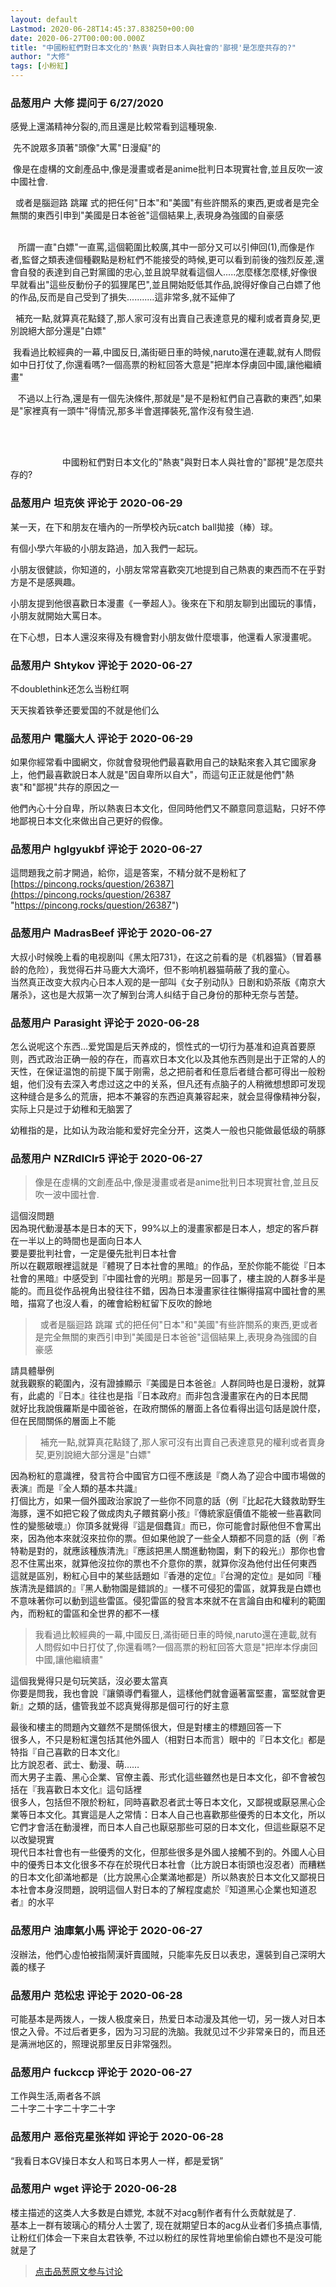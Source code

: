 ```yaml
---
layout: default
Lastmod: 2020-06-28T14:45:37.838250+00:00
date: 2020-06-27T00:00:00.000Z
title: "中國粉紅們對日本文化的'熱衷'與對日本人與社會的'鄙視'是怎麼共存的?"
author: "大修"
tags: [小粉紅]
---
```



### 品葱用户 **大修** 提问于 6/27/2020
    
感覺上還滿精神分裂的,而且還是比較常看到這種現象.  
  
  
  
 先不說眾多頂著"頭像"大罵"日漫癡"的  
  
 像是在虛構的文創產品中,像是漫畫或者是anime批判日本現實社會,並且反吹一波中國社會.  
  
  或者是腦迴路 跳躍 式的把任何"日本"和"美國"有些許關系的東西,更或者是完全無關的東西引申到"美國是日本爸爸"這個結果上,表現身為強國的自豪感  
  
    
   所謂一直"白嫖"一直罵,這個範圍比較廣,其中一部分又可以引伸回(1),而像是作者,監督之類表達個種觀點是粉紅們不能接受的時候,更可以看到前後的強烈反差,還會自發的表達到自己對黨國的忠心,並且說早就看這個人.....怎麼樣怎麼樣,好像很早就看出"這些反動份子的狐狸尾巴",並且開始貶低其作品,說得好像自己白嫖了他的作品,反而是自己受到了損失...........這非常多,就不延伸了  
  
  補充一點,就算真花點錢了,那人家可沒有出賣自己表達意見的權利或者賣身契,更別說絕大部分還是"白嫖"  
  
  
 我看過比較經典的一幕,中國反日,滿街砸日車的時候,naruto還在連載,就有人問假如中日打仗了,你還看嗎?一個高票的粉紅回答大意是"把岸本俘虜回中國,讓他繼續畫"  
  
  
  
   不過以上行為,還是有一個先決條件,那就是"是不是粉紅們自己喜歡的東西",如果是"家裡真有一頭牛"得情況,那多半會選擇裝死,當作沒有發生過.  
  
  
  
   
   
  
                     中國粉紅們對日本文化的"熱衷"與對日本人與社會的"鄙視"是怎麼共存的?
    
                

### 品葱用户 **坦克俠** 评论于 2020-06-29
        
某一天，在下和朋友在墻內的一所學校內玩catch ball拋接（棒）球。  
  
有個小學六年級的小朋友路過，加入我們一起玩。  
  
小朋友很健談，你知道的，小朋友常常喜歡突兀地提到自己熱衷的東西而不在乎對方是不是感興趣。  
  
小朋友提到他很喜歡日本漫畫《一拳超人》。後來在下和朋友聊到出國玩的事情，小朋友就開始大罵日本。  
  
在下心想，日本人還沒來得及有機會對小朋友做什麼壞事，他還看人家漫畫呢。
        
                

### 品葱用户 **Shtykov** 评论于 2020-06-27
        
不doublethink还怎么当粉红啊  
  
天天挨着铁拳还要爱国的不就是他们么
        
                

### 品葱用户 **電腦大人** 评论于 2020-06-29
        
如果你經常看中國網文，你就會發現他們最喜歡用自己的缺點來套入其它國家身上，他們最喜歡說日本人就是"因自卑所以自大"，而這句正正就是他們"熱衷"和"鄙視"共存的原因之一  
  
他們內心十分自卑，所以熱衷日本文化，但同時他們又不願意同意這點，只好不停地鄙視日本文化來做出自己更好的假像。
        
                

### 品葱用户 **hglgyukbf** 评论于 2020-06-27
        
這問題我之前才開過，給你，這是答案，不精分就不是粉紅了[https://pincong.rocks/question/26387](https://pincong.rocks/question/26387 "https://pincong.rocks/question/26387")
        
                

### 品葱用户 **MadrasBeef** 评论于 2020-06-27
        
大叔小时候晚上看的电视剧叫《黑太阳731》，在这之前看的是《机器猫》（冒着暴龄的危险），我觉得石井马鹿大大滴坏，但不影响机器猫萌蔽了我的童心。  
当然真正改变大叔内心日本人观的是一部叫《女子别动队》日剧和奶茶版《南京大屠杀》，这也是大叔第一次了解到台湾人纠结于自己身份的那种无奈与苦楚。
        
                

### 品葱用户 **Parasight** 评论于 2020-06-28
        
怎么说呢这个东西…爱党国是后天养成的，惯性式的一切行为基准和迫真首要原则，西式政治正确一般的存在，而喜欢日本文化以及其他东西则是出于正常的人的天性，在保证温饱的前提下属于刚需，总之把前者和任意后者缝合都可得出一般粉蛆，他们没有去深入考虑过这之中的关系，但凡还有点脑子的人稍微想想即可发现这种缝合是多么的荒唐，把本不兼容的东西迫真兼容起来，就会显得像精神分裂，实际上只是过于幼稚和无脑罢了  
  
幼稚指的是，比如认为政治能和爱好完全分开，这类人一般也只能做最低级的萌豚
        
                

### 品葱用户 **NZRdlClr5** 评论于 2020-06-27
        
> 像是在虛構的文創產品中,像是漫畫或者是anime批判日本現實社會,並且反吹一波中國社會.

  
這個沒問題  
因為現代動漫基本是日本的天下，99%以上的漫畫家都是日本人，想定的客戶群在一半以上的時間也是面向日本人  
要是要批判社會，一定是優先批判日本社會  
所以在觀眾眼裡這就是『體現了日本社會的黑暗』的作品，至於你能不能從『日本社會的黑暗』中感受到『中國社會的光明』那是另一回事了，樓主說的人群多半是能的。而且從作品視角出發往往不錯，因為日本漫畫家往往懶得描寫中國社會的黑暗，描寫了也沒人看，的確會給粉紅留下反吹的餘地  

>   或者是腦迴路 跳躍 式的把任何"日本"和"美國"有些許關系的東西,更或者是完全無關的東西引申到"美國是日本爸爸"這個結果上,表現身為強國的自豪感

  
請具體舉例  
就我觀察的範圍內，沒有證據顯示『美國是日本爸爸』人群同時也是日漫粉，就算有，此處的『日本』往往也是指『日本政府』而非包含漫畫家在內的日本民間  
就好比我說俄羅斯是中國爸爸，在政府關係的層面上各位看得出這句話是說什麼，但在民間關係的層面上不能  

>   補充一點,就算真花點錢了,那人家可沒有出賣自己表達意見的權利或者賣身契,更別說絕大部分還是"白嫖"

  
因為粉紅的意識裡，發言符合中國官方口徑不應該是『商人為了迎合中國市場做的表演』而是『全人類的基本共識』  
打個比方，如果一個外國政治家說了一些你不同意的話（例『比起花大錢救助野生海豚，還不如把它殺了做成肉丸子餵貧窮小孩』『傳統家庭價值不能被一些喜歡同性的變態破壞』）你頂多就覺得『這是個蠢貨』而已，你可能會討厭他但不會罵出來，因為他本來就沒來拉你的票。但如果他說了一些全人類都不同意的話（例『希特勒是對的，就應該種族清洗』『應該把黑人關進動物園，剩下的殺光』）那你也會忍不住罵出來，就算他沒拉你的票也不介意你的票，就算你沒為他付出任何東西  
這就是區別，粉紅心目中的某些話題如『香港的定位』『台灣的定位』是如同『種族清洗是錯誤的』『黑人動物園是錯誤的』一樣不可侵犯的雷區，就算我是白嫖也不意味著你可以動到這些雷區。侵犯雷區的發言本來就不在言論自由和權利的範圍內，而粉紅的雷區和全世界的都不一樣  

> 我看過比較經典的一幕,中國反日,滿街砸日車的時候,naruto還在連載,就有人問假如中日打仗了,你還看嗎?一個高票的粉紅回答大意是"把岸本俘虜回中國,讓他繼續畫"

  
這個我覺得只是句玩笑話，沒必要太當真  
你要是問我，我也會說『讓領導們看獵人，這樣他們就會逼著富堅畫，富堅就會更新』之類的話，儘管我並不認真覺得那是個可行的好主意  
  
最後和樓主的問題內文雖然不是關係很大，但是對樓主的標題回答一下  
很多人，不只是粉紅還包括其他外國人（相對日本而言）眼中的『日本文化』都是特指『自己喜歡的日本文化』  
比方說忍者、武士、動漫、萌……  
而大男子主義、黑心企業、官僚主義、形式化這些雖然也是日本文化，卻不會被包括在『我喜歡日本文化』這句話裡  
很多人，包括但不限於粉紅，同時喜歡忍者武士等日本文化，又鄙視或厭惡黑心企業等日本文化。其實這是人之常情：日本人自己也喜歡那些優秀的日本文化，所以它們才會活在動漫裡，而日本人自己也厭惡那些可惡的日本文化，但這些厭惡不足以改變現實  
現代日本社會也有一些優秀的文化，但那些很多是外國人接觸不到的。外國人心目中的優秀日本文化很多不存在於現代日本社會（比方說日本街頭也沒忍者）而糟糕的日本文化卻滿地都是（比方說黑心企業滿地都是）所以熱衷於日本文化又鄙視日本社會本身沒問題，說明這個人對日本的了解程度處於『知道黑心企業也知道忍者』的水平
        
                

### 品葱用户 **油庫氣小馬** 评论于 2020-06-27
        
沒辦法，他們心虛怕被指鬧漢奸賣國賊，只能率先反日以表忠，還裝到自己深明大義的樣子
        
                

### 品葱用户 **范松忠** 评论于 2020-06-28
        
可能基本是两拨人，一拨人极度亲日，热爱日本动漫及其他一切，另一拨人对日本恨之入骨。不过后者更多，因为习习屁的洗脑。我就见过不少非常亲日的，而且还是满洲地区的，照理说那里反日非常强烈。
        
                

### 品葱用户 **fuckccp** 评论于 2020-06-27
        
工作與生活,兩者各不誤  
二十字二十字二十字二十字
        
                

### 品葱用户 **恶俗克星张祥如** 评论于 2020-06-28
        
“我看日本GV操日本女人和骂日本男人一样，都是爱锅”
        
                

### 品葱用户 **wget** 评论于 2020-06-28
        
楼主描述的这类人大多数是白嫖党, 本就不对acg制作者有什么贡献就是了.  
基本上一群有玻璃心的精分人士罢了, 现在就期望日本的acg从业者们多搞点事情, 让粉红们体会一下来自太君铁拳, 不过以粉红的尿性背地里偷偷白嫖也不是没可能就是了
        
                





> [点击品葱原文参与讨论](https://pincong.rocks/question/27779)

